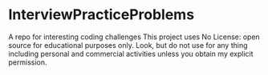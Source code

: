 # InterviewPracticeProblems
A repo for interesting coding challenges
This project uses No License: open source for educational purposes only. 
Look, but do not use for any thing including personal and commercial activities unless you obtain my explicit permission.
